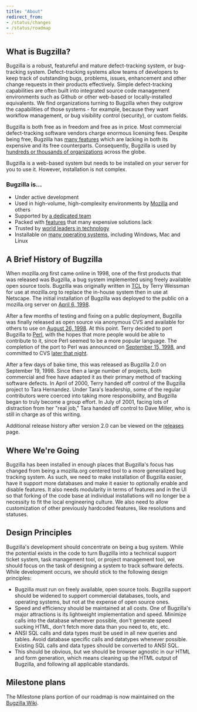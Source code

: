 ```yaml
---
title: "About"
redirect_from:
- /status/changes
- /status/roadmap
---
```


## What is Bugzilla?

Bugzilla is a robust, featureful and mature defect-tracking system, or bug-tracking system. Defect-tracking systems allow teams of developers to keep track of outstanding bugs, problems, issues, enhancement and other change requests in their products effectively. Simple defect-tracking capabilities are often built into integrated source code management environments such as Github or other web-based or locally-installed equivalents. We find organizations turning to Bugzilla when they outgrow the capabilities of those systems - for example, because they want workflow management, or bug visibility control (security), or custom fields.

Bugzilla is both free as in freedom and free as in price. Most commercial defect-tracking software vendors charge enormous licensing fees. Despite being free, Bugzilla has [many features](/about/features/) which are lacking in both its expensive and its free counterparts. Consequently, Bugzilla is used by [hundreds or thousands of organizations](/about/installation-list/) across the globe.

Bugzilla is a web-based system but needs to be installed on your server for you to use it. However, installation is not complex.

### Bugzilla is...

*   Under active development
*   Used in high-volume, high-complexity environments by [Mozilla](https://bugzilla.mozilla.org/) and others
*   Supported by [a dedicated team](/developers/)
*   Packed with [features](/about/features/) that many expensive solutions lack
*   Trusted by [world leaders in technology](/about/installation-list/)
*   Installable on [many operating systems](https://bugzilla.readthedocs.io/en/latest/installing/index.html), including Windows, Mac and Linux

## A Brief History of Bugzilla

When mozilla.org first came online in 1998, one of the first products that was released was Bugzilla, a bug system implemented using freely available open source tools. Bugzilla was originally written in [TCL](http://www.tcl.tk/scripting/) by Terry Weissman for use at mozilla.org to replace the in-house system then in use at Netscape. The initial installation of Bugzilla was deployed to the public on a mozilla.org server on [April 6, 1998](https://www-archive.mozilla.org/news.html#p17).

After a few months of testing and fixing on a public deployment, Bugzilla was finally released as open source via anonymous CVS and available for others to use on [August 26, 1998](https://www-archive.mozilla.org/news.html#p44). At this point. Terry decided to port Bugzilla to [Perl](http://www.perl.org), with the hopes that more people would be able to contribute to it, since Perl seemed to be a more popular language. The completion of the port to Perl was announced on [September 15, 1998](https://www-archive.mozilla.org/news.html#p51), and committed to CVS [later that night](https://github.com/bugzilla/bugzilla/commit/4727e6c09f88e63f02e6c8f359862d0c0942ed36).

After a few days of bake time, this was released as Bugzilla 2.0 on September 19, 1998\. Since then a large number of projects, both commercial and free have adapted it as their primary method of tracking software defects. In April of 2000, Terry handed off control of the Bugzilla project to Tara Hernandez. Under Tara's leadership, some of the regular contributors were coerced into taking more responsibility, and Bugzilla began to truly become a group effort. In July of 2001, facing lots of distraction from her "real job," Tara handed off control to Dave Miller, who is still in charge as of this writing.

Additional release history after version 2.0 can be viewed on the [releases](/releases/) page.

## Where We're Going

Bugzilla has been installed in enough places that Bugzilla's focus has changed from being a mozilla.org centered tool to a more generalized bug tracking system. As such, we need to make installation of Bugzilla easier, have it support more databases and make it easier to optionally enable and disable features. It also needs modularity in terms of features and in the UI so that forking of the code base at individual installations will no longer be a necessity to fit the local engineering culture. We also need to allow customization of other previously hardcoded features, like resolutions and statuses.

## Design Principles

Bugzilla's development should concentrate on being a bug system. While the potential exists in the code to turn Bugzilla into a technical support ticket system, task management tool, or project management tool, we should focus on the task of designing a system to track software defects. While development occurs, we should stick to the following design principles:

*   Bugzilla must run on freely available, open source tools. Bugzilla support should be widened to support commercial databases, tools, and operating systems, but not at the expense of open source ones.
*   Speed and efficiency should be maintained at all costs. One of Bugzilla's major attractions is its lightweight implementation and speed. Minimize calls into the database whenever possible, don't generate speed sucking HTML, don't fetch more data than you need to, etc, etc.
*   ANSI SQL calls and data types must be used in all new queries and tables. Avoid database specific calls and datatypes whenever possible. Existing SQL calls and data types should be converted to ANSI SQL.
*   This should be obvious, but we should be browser agnostic in our HTML and form generation, which means cleaning up the HTML output of Bugzilla, and following all applicable standards.

## Milestone plans

The Milestone plans portion of our roadmap is now maintained on the [Bugzilla Wiki](https://wiki.mozilla.org/Bugzilla:Roadmap).
